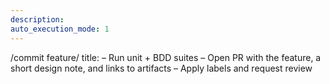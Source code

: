 ```yaml
---
description:
auto_execution_mode: 1
---
```


/commit feature/<slug> title: <short PR title>
– Run unit + BDD suites
– Open PR with the feature, a short design note, and links to artifacts
– Apply labels and request review
